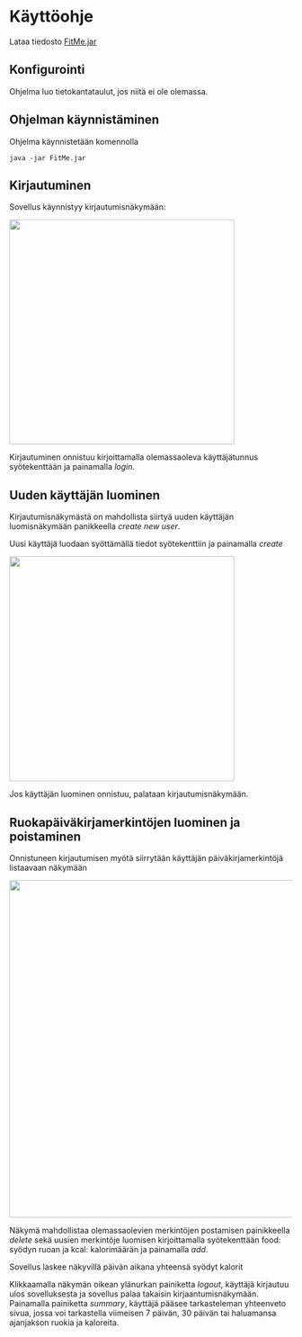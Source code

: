 # Käyttöohje

Lataa tiedosto [FitMe.jar](https://github.com/vsvala/otm-harjoitustyo/releases)

## Konfigurointi
Ohjelma luo tietokantataulut, jos niitä ei ole olemassa.

## Ohjelman käynnistäminen

Ohjelma käynnistetään komennolla 

```
java -jar FitMe.jar
```

## Kirjautuminen

Sovellus käynnistyy kirjautumisnäkymään:

<img src="https://github.com/vsvala/otm-harjoitustyo/blob/master/dokumentaatio/kuvat/SignIn.png" width="400">

Kirjautuminen onnistuu kirjoittamalla olemassaoleva käyttäjätunnus syötekenttään ja painamalla _login_.

## Uuden käyttäjän luominen

Kirjautumisnäkymästä on mahdollista siirtyä uuden käyttäjän luomisnäkymään panikkeella _create new user_.

Uusi käyttäjä luodaan syöttämällä tiedot syötekenttiin ja painamalla _create_

<img src="https://github.com/vsvala/otm-harjoitustyo/blob/master/dokumentaatio/kuvat/CreateUser.png" width="400">

Jos käyttäjän luominen onnistuu, palataan kirjautumisnäkymään.

## Ruokapäiväkirjamerkintöjen luominen ja poistaminen

Onnistuneen kirjautumisen myötä siirrytään käyttäjän päiväkirjamerkintöjä listaavaan näkymään

<img src="https://github.com/vsvala/otm-harjoitustyo/blob/master/dokumentaatio/kuvat/DiaryPage.png" width="600">

Näkymä mahdollistaa olemassaolevien merkintöjen postamisen painikkeella _delete_ sekä uusien merkintöje  luomisen kirjoittamalla syötekenttään food: syödyn ruoan ja kcal: kalorimäärän ja painamalla _add_. 

Sovellus laskee näkyvillä päivän aikana yhteensä syödyt kalorit

Klikkaamalla näkymän oikean ylänurkan painiketta _logout_, käyttäjä kirjautuu ulos sovelluksesta ja sovellus palaa takaisin kirjaantumisnäkymään. Painamalla  painiketta _summary_, käyttäjä pääsee tarkasteleman yhteenveto sivua, jossa voi tarkastella viimeisen 7 päivän, 30 päivän tai haluamansa ajanjakson ruokia ja kaloreita.
